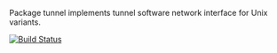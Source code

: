 Package tunnel implements tunnel software network interface for Unix
variants.

[![Build Status](https://drone.io/github.com/mikioh/tunnel/status.png)](https://drone.io/github.com/mikioh/tunnel/latest)
